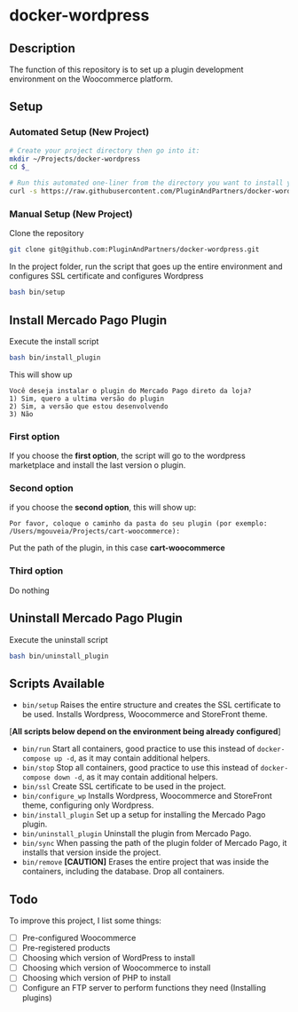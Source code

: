 # docker-wordpress

## Description

The function of this repository is to set up a plugin development environment on the Woocommerce platform.

## Setup

### Automated Setup (New Project)

```bash
# Create your project directory then go into it:
mkdir ~/Projects/docker-wordpress
cd $_

# Run this automated one-liner from the directory you want to install your project.
curl -s https://raw.githubusercontent.com/PluginAndPartners/docker-wordpress/main/lib/onelinesetup | bash -s 
```

### Manual Setup (New Project)

Clone the repository
```bash
git clone git@github.com:PluginAndPartners/docker-wordpress.git
```

In the project folder, run the script that goes up the entire environment and configures SSL certificate and configures Wordpress
```bash
bash bin/setup
```

## Install Mercado Pago Plugin

Execute the install script 
```bash
bash bin/install_plugin
```

This will show up
```
Você deseja instalar o plugin do Mercado Pago direto da loja?
1) Sim, quero a ultima versão do plugin
2) Sim, a versão que estou desenvolvendo
3) Não
```

### First option
If you choose the **first option**, the script will go to the wordpress marketplace and install the last version o plugin.

### Second option
if you choose the **second option**, this will show up:
```
Por favor, coloque o caminho da pasta do seu plugin (por exemplo: /Users/mgouveia/Projects/cart-woocommerce):
```
Put the path of the plugin, in this case **cart-woocommerce**

### Third option
Do nothing




## Uninstall Mercado Pago Plugin
Execute the uninstall script 
```bash
bash bin/uninstall_plugin
```

## Scripts Available
- `bin/setup` Raises the entire structure and creates the SSL certificate to be used. Installs Wordpress, Woocommerce and StoreFront theme.

[**All scripts below depend on the environment being already configured**]

- `bin/run` Start all containers, good practice to use this instead of `docker-compose up -d`, as it may contain additional helpers.
- `bin/stop` Stop all containers, good practice to use this instead of `docker-compose down -d`, as it may contain additional helpers.
- `bin/ssl` Create SSL certificate to be used in the project.
- `bin/configure_wp` Installs Wordpress, Woocommerce and StoreFront theme, configuring only Wordpress.
- `bin/install_plugin` Set up a setup for installing the Mercado Pago plugin.
- `bin/uninstall_plugin` Uninstall the plugin from Mercado Pago.
- `bin/sync` When passing the path of the plugin folder of Mercado Pago, it installs that version inside the project.
- `bin/remove` **[CAUTION]** Erases the entire project that was inside the containers, including the database. Drop all containers.

## Todo
To improve this project, I list some things:
- [ ] Pre-configured Woocommerce
- [ ] Pre-registered products
- [ ] Choosing which version of WordPress to install
- [ ] Choosing which version of Woocommerce to install
- [ ] Choosing which version of PHP to install
- [ ] Configure an FTP server to perform functions they need (Installing plugins)